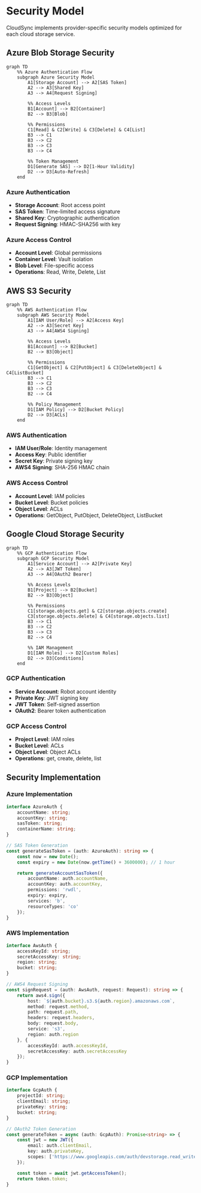# Security Model

CloudSync implements provider-specific security models optimized for each cloud storage service.

## Azure Blob Storage Security

```mermaid
graph TD
    %% Azure Authentication Flow
    subgraph Azure Security Model
        A1[Storage Account] --> A2[SAS Token]
        A2 --> A3[Shared Key]
        A3 --> A4[Request Signing]

        %% Access Levels
        B1[Account] --> B2[Container]
        B2 --> B3[Blob]

        %% Permissions
        C1[Read] & C2[Write] & C3[Delete] & C4[List]
        B3 --> C1
        B3 --> C2
        B3 --> C3
        B3 --> C4

        %% Token Management
        D1[Generate SAS] --> D2[1-Hour Validity]
        D2 --> D3[Auto-Refresh]
    end

```

### Azure Authentication
- **Storage Account**: Root access point
- **SAS Token**: Time-limited access signature
- **Shared Key**: Cryptographic authentication
- **Request Signing**: HMAC-SHA256 with key

### Azure Access Control
- **Account Level**: Global permissions
- **Container Level**: Vault isolation
- **Blob Level**: File-specific access
- **Operations**: Read, Write, Delete, List

## AWS S3 Security

```mermaid
graph TD
    %% AWS Authentication Flow
    subgraph AWS Security Model
        A1[IAM User/Role] --> A2[Access Key]
        A2 --> A3[Secret Key]
        A3 --> A4[AWS4 Signing]

        %% Access Levels
        B1[Account] --> B2[Bucket]
        B2 --> B3[Object]

        %% Permissions
        C1[GetObject] & C2[PutObject] & C3[DeleteObject] & C4[ListBucket]
        B3 --> C1
        B3 --> C2
        B3 --> C3
        B2 --> C4

        %% Policy Management
        D1[IAM Policy] --> D2[Bucket Policy]
        D2 --> D3[ACLs]
    end

```

### AWS Authentication
- **IAM User/Role**: Identity management
- **Access Key**: Public identifier
- **Secret Key**: Private signing key
- **AWS4 Signing**: SHA-256 HMAC chain

### AWS Access Control
- **Account Level**: IAM policies
- **Bucket Level**: Bucket policies
- **Object Level**: ACLs
- **Operations**: GetObject, PutObject, DeleteObject, ListBucket

## Google Cloud Storage Security

```mermaid
graph TD
    %% GCP Authentication Flow
    subgraph GCP Security Model
        A1[Service Account] --> A2[Private Key]
        A2 --> A3[JWT Token]
        A3 --> A4[OAuth2 Bearer]

        %% Access Levels
        B1[Project] --> B2[Bucket]
        B2 --> B3[Object]

        %% Permissions
        C1[storage.objects.get] & C2[storage.objects.create]
        C3[storage.objects.delete] & C4[storage.objects.list]
        B3 --> C1
        B3 --> C2
        B3 --> C3
        B2 --> C4

        %% IAM Management
        D1[IAM Roles] --> D2[Custom Roles]
        D2 --> D3[Conditions]
    end

```

### GCP Authentication
- **Service Account**: Robot account identity
- **Private Key**: JWT signing key
- **JWT Token**: Self-signed assertion
- **OAuth2**: Bearer token authentication

### GCP Access Control
- **Project Level**: IAM roles
- **Bucket Level**: ACLs
- **Object Level**: Object ACLs
- **Operations**: get, create, delete, list

## Security Implementation

### Azure Implementation
```typescript
interface AzureAuth {
    accountName: string;
    accountKey: string;
    sasToken: string;
    containerName: string;
}

// SAS Token Generation
const generateSasToken = (auth: AzureAuth): string => {
    const now = new Date();
    const expiry = new Date(now.getTime() + 3600000); // 1 hour

    return generateAccountSasToken({
        accountName: auth.accountName,
        accountKey: auth.accountKey,
        permissions: 'rwdl',
        expiry: expiry,
        services: 'b',
        resourceTypes: 'co'
    });
}
```

### AWS Implementation
```typescript
interface AwsAuth {
    accessKeyId: string;
    secretAccessKey: string;
    region: string;
    bucket: string;
}

// AWS4 Request Signing
const signRequest = (auth: AwsAuth, request: Request): string => {
    return aws4.sign({
        host: `${auth.bucket}.s3.${auth.region}.amazonaws.com`,
        method: request.method,
        path: request.path,
        headers: request.headers,
        body: request.body,
        service: 's3',
        region: auth.region
    }, {
        accessKeyId: auth.accessKeyId,
        secretAccessKey: auth.secretAccessKey
    });
}
```

### GCP Implementation
```typescript
interface GcpAuth {
    projectId: string;
    clientEmail: string;
    privateKey: string;
    bucket: string;
}

// OAuth2 Token Generation
const generateToken = async (auth: GcpAuth): Promise<string> => {
    const jwt = new JWT({
        email: auth.clientEmail,
        key: auth.privateKey,
        scopes: ['https://www.googleapis.com/auth/devstorage.read_write']
    });

    const token = await jwt.getAccessToken();
    return token.token;
}
```

